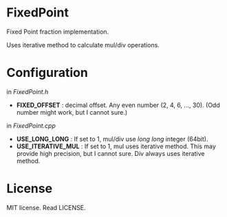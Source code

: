 FixedPoint
==========

Fixed Point fraction implementation.

Uses iterative method to calculate mul/div operations.



Configuration
=============

in *FixedPoint.h*

- **FIXED_OFFSET** : decimal offset. Any even number (2, 4, 6, ..., 30). (Odd number might work, but I cannot sure.)

in *FixedPoint.cpp*

- **USE_LONG_LONG** : If set to 1, mul/div use *long long* integer (64bit).
- **USE_ITERATIVE_MUL** : If set to 1, mul uses iterative method. This may provide high precision, but I cannot sure. Div always uses iterative method.



License
=======

MIT license. Read LICENSE.
